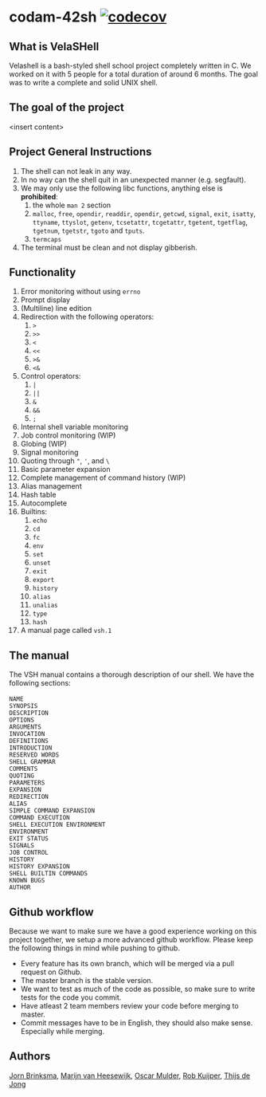 # codam-42sh [![codecov](https://codecov.io/gh/OscarMulder/codam-42sh/branch/master/graph/badge.svg?token=hg6wEBSVIc)](https://codecov.io/gh/OscarMulder/codam-42sh)

## What is VelaSHell
Velashell is a bash-styled shell school project completely written in C. We
worked on it with 5 people for a total duration of around 6 months. The goal was
to write a complete and solid UNIX shell.

## The goal of the project
\<insert content\>

## Project General Instructions
1. The shell can not leak in any way.
2. In no way can the shell quit in an unexpected manner (e.g. segfault).
3. We may only use the following libc functions, anything else is
   **prohibited**:
   1. the whole `man 2` section
   2. `malloc`, `free`, `opendir`, `readdir`, `opendir`, `getcwd`, `signal`,
      `exit`, `isatty`, `ttyname`, `ttyslot`, `getenv`, `tcsetattr`,
      `tcgetattr`, `tgetent`, `tgetflag`, `tgetnum`, `tgetstr`, `tgoto` and
      `tputs`.
   3. `termcaps`
4. The terminal must be clean and not display gibberish.

## Functionality
1. Error monitoring without using `errno`
2. Prompt display
3. (Multiline) line edition
4. Redirection with the following operators:
   1. `>`
   2. `>>`
   3. `<`
   4. `<<`
   5. `>&`
   6. `<&`
5. Control operators:
   1. `|`
   2. `||`
   3. `&`
   4. `&&`
   5. `;`
6. Internal shell variable monitoring
8. Job control monitoring (WIP)
9. Globing (WIP)
10. Signal monitoring
11. Quoting through `"`, `'`, and `\`
12. Basic parameter expansion
13. Complete management of command history (WIP)
14. Alias management
15. Hash table
16. Autocomplete
17. Builtins:
    1.  `echo`
    2.  `cd`
    3.  `fc`
    4.  `env`
    5.  `set`
    6.  `unset`
    7.  `exit`
    8.  `export`
    9.  `history`
    10. `alias`
    11. `unalias`
    12. `type`
    13. `hash`
18. A manual page called `vsh.1`

## The manual
The VSH manual contains a thorough description of our shell. We have the following sections:\
\
`NAME`\
`SYNOPSIS`\
`DESCRIPTION`\
`OPTIONS`\
`ARGUMENTS`\
`INVOCATION`\
`DEFINITIONS`\
`INTRODUCTION`\
`RESERVED WORDS`\
`SHELL GRAMMAR`\
`COMMENTS`\
`QUOTING`\
`PARAMETERS`\
`EXPANSION`\
`REDIRECTION`\
`ALIAS`\
`SIMPLE COMMAND EXPANSION`\
`COMMAND EXECUTION`\
`SHELL EXECUTION ENVIRONMENT`\
`ENVIRONMENT`\
`EXIT STATUS`\
`SIGNALS`\
`JOB CONTROL`\
`HISTORY`\
`HISTORY EXPANSION`\
`SHELL BUILTIN COMMANDS`\
`KNOWN BUGS`\
`AUTHOR`

## Github workflow
Because we want to make sure we have a good experience working on this project together, we setup a more advanced github workflow. Please keep the following things in mind while pushing to github.
- Every feature has its own branch, which will be merged via a pull request on Github.
- The master branch is the stable version.
- We want to test as much of the code as possible, so make sure to write tests for the code you commit.
- Have atleast 2 team members review your code before merging to master.
- Commit messages have to be in English, they should also make sense. Especially while merging.

## Authors
[Jorn Brinksma](https://github.com/jbrinksma),
[Marijn van Heesewijk](https://github.com/marijnvanh),
[Oscar Mulder](https://github.com/OscarMulder),
[Rob Kuijper](https://github.com/robkuijper),
[Thijs de Jong](https://github.com/thijsdejong)
